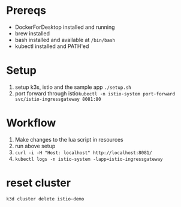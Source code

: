 # Prereqs
- DockerForDesktop installed and running
- brew installed
- bash installed and available at `/bin/bash`
- kubectl installed and PATH'ed

# Setup
1. setup k3s, istio and the sample app `./setup.sh`
2. port forward through istio`kubectl -n istio-system port-forward svc/istio-ingressgateway 8081:80`

# Workflow
1. Make changes to the lua script in resources 
2. run above setup 
3. `curl -i -H "Host: localhost" http://localhost:8081/`
4. `kubectl logs -n istio-system -lapp=istio-ingressgateway` 

# reset cluster
```
k3d cluster delete istio-demo
```

